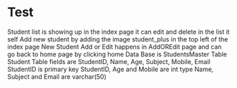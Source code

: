 # Test
Student list is showing up in the index page it can edit and delete in the list it self
Add new student by adding the image student_plus in the top left of the index page
New Student Add or Edit happens in AddOREdit page and can go back to home page by clicking home
Data Base is StudentsMaster
Table Student 
Table fields are StudentID, Name, Age, Subject, Mobile, Email
StudentID is primary key
StudentID, Age and Mobile are int type
Name, Subject and Email are varchar(50)
